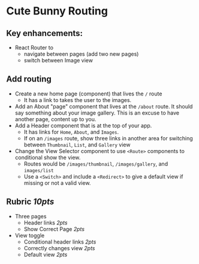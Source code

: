 Cute Bunny Routing
===

## Key enhancements:
* React Router to 
   * navigate between pages (add two new pages)
   * switch between Image view

## Add routing
* Create a new home page (component) that lives the `/` route
    * It has a link to takes the user to the images.
* Add an About "page" component that lives at the `/about` route. It should say something about your image gallery. This is an excuse to have another page, content up to you.
* Add a Header component that is at the top of your app. 
    * It has links for `Home`, `About`, and `Images`.
    * If on an `/images` route, show three links in another area for switching between `Thumbnail`, `List`, and `Gallery` view
* Change the View Selector component to use `<Route>` components to conditional show the view.
  * Routes would be `/images/thumbnail`, `/images/gallery`, and `images/list`
  * Use a `<Switch>` and include a `<Redirect>` to give a default view if missing or not a valid view.

## Rubric *10pts*
- Three pages
    - Header links *2pts*
    - Show Correct Page *2pts*
- View toggle
    - Conditional header links *2pts*
    - Correctly changes view *2pts*
    - Default view *2pts*

